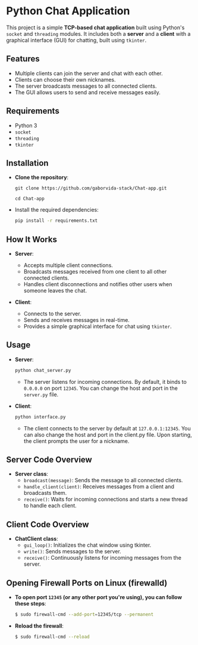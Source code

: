 # Python Chat Application

This project is a simple **TCP-based chat application** built using Python's `socket` and `threading` modules. It includes both a **server** and a **client** with a graphical interface (GUI) for chatting, built using `tkinter`.

## Features
- Multiple clients can join the server and chat with each other.
- Clients can choose their own nicknames.
- The server broadcasts messages to all connected clients.
- The GUI allows users to send and receive messages easily.

## Requirements
  - Python 3
  - `socket`
  - `threading`
  - `tkinter`

## Installation
  - **Clone the repository**:
    ```
    git clone https://github.com/gaborvida-stack/Chat-app.git
    ```
    ```
    cd Chat-app
    ```
  - Install the required dependencies:
    ```bash
    pip install -r requirements.txt
    ```

## How It Works
- **Server**:
  - Accepts multiple client connections.
  - Broadcasts messages received from one client to all other connected clients.
  - Handles client disconnections and notifies other users when someone leaves the chat.
  
- **Client**:
  - Connects to the server.
  - Sends and receives messages in real-time.
  - Provides a simple graphical interface for chat using `tkinter`.

## Usage
- **Server**:
    ```bash
    python chat_server.py
    ```
   - The server listens for incoming connections. By default, it binds to `0.0.0.0` on port `12345`. You can change the host and port in the `server.py` file.

- **Client**:
    ```bash
    python interface.py
    ```
    - The client connects to the server by default at `127.0.0.1:12345`. You can also change the host and port in the client.py file. Upon starting, the client prompts the user for a nickname.

## Server Code Overview
- **Server class**:
    - `broadcast(message)`: Sends the message to all connected clients.
    - `handle_client(client)`: Receives messages from a client and broadcasts them.
    - `receive()`: Waits for incoming connections and starts a new thread to handle each client.

## Client Code Overview
- **ChatClient class**:
    - `gui_loop()`: Initializes the chat window using tkinter.
    - `write()`: Sends messages to the server.
    - `receive()`: Continuously listens for incoming messages from the server.
 
## Opening Firewall Ports on Linux (firewalld) 
- **To open port `12345` (or any other port you're using), you can follow these steps**:
  ```bash
  $ sudo firewall-cmd --add-port=12345/tcp --permanent
  ```
- **Reload the firewall**:
  ```bash
  $ sudo firewall-cmd --reload
  ```
